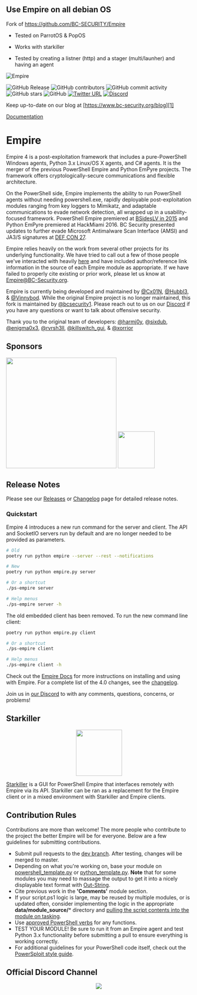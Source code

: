## Use Empire on all debian OS
Fork of https://github.com/BC-SECURITY/Empire

- Tested on ParrotOS & PopOS

- Works with starkiller

- Tested by creating a listner (http) and a stager (multi/launher) and having an agent

![Empire](https://user-images.githubusercontent.com/20302208/70022749-1ad2b080-154a-11ea-9d8c-1b42632fd9f9.jpg)

[1]: https://www.bc-security.org/blog

![GitHub Release](https://img.shields.io/github/v/release/BC-SECURITY/Empire)
![GitHub contributors](https://img.shields.io/github/contributors/BC-SECURITY/Empire)
![GitHub commit activity](https://img.shields.io/github/commit-activity/m/BC-SECURITY/Empire)
![GitHub stars](https://img.shields.io/github/stars/BC-SECURITY/Empire)
![GitHub](https://img.shields.io/github/license/BC-Security/Empire)
[![Twitter URL](https://img.shields.io/twitter/url/https/twitter.com/fold_left.svg?style=flat)](https://twitter.com/BCSecurity1)
[![Discord](https://img.shields.io/discord/716165691383873536)](https://discord.gg/P8PZPyf)

Keep up-to-date on our blog at [https://www.bc-security.org/blog][1]

[Documentation](https://bc-security.gitbook.io/empire-wiki/)

# Empire
Empire 4 is a post-exploitation framework that includes a pure-PowerShell Windows agents, Python 3.x Linux/OS X agents, 
and C# agents. It is the merger of the previous PowerShell Empire and Python EmPyre projects. The framework offers 
cryptologically-secure communications and flexible architecture.

On the PowerShell side, Empire implements the ability to run PowerShell agents without needing powershell.exe, rapidly 
deployable post-exploitation modules ranging from key loggers to Mimikatz, and adaptable communications to evade 
network detection, all wrapped up in a usability-focused framework. PowerShell Empire premiered at 
[BSidesLV in 2015](https://www.youtube.com/watch?v=Pq9t59w0mUI) and Python EmPyre premiered at HackMiami 2016. 
BC Security presented updates to further evade Microsoft Antimalware Scan Interface (AMSI) and JA3/S signatures at 
[DEF CON 27](https://github.com/BC-SECURITY/DEFCON27).

Empire relies heavily on the work from several other projects for its underlying functionality. We have tried to call 
out a few of those people we've interacted with heavily [here](http://www.powershellempire.com/?page_id=2) and have 
included author/reference link information in the source of each Empire module as appropriate. If we have failed to 
properly cite existing or prior work, please let us know at Empire@BC-Security.org.

Empire is currently being developed and maintained by [@Cx01N](https://twitter.com/Cx01N_), 
[@Hubbl3](https://twitter.com/_Hubbl3), & [@Vinnybod](https://twitter.com/_vinnybod). While the original Empire project is
no longer maintained, this fork is maintained by [@bcsecurity1](https://twitter.com/BCSecurity1). Please reach out to 
us on our [Discord](https://discord.gg/P8PZPyf) if you have any questions or want to talk about offensive security.

Thank you to the original team of developers: [@harmj0y](https://twitter.com/harmj0y), 
[@sixdub](https://twitter.com/sixdub), [@enigma0x3](https://twitter.com/enigma0x3), 
[@rvrsh3ll](https://twitter.com/424f424f), [@killswitch_gui](https://twitter.com/killswitch_gui), & 
[@xorrior](https://twitter.com/xorrior)

## Sponsors
[<img src="https://user-images.githubusercontent.com/20302208/104083160-41552780-51f1-11eb-8428-3b8cfaf76861.png" width="300"/>](https://www.kali.org/)
[<img src="https://user-images.githubusercontent.com/20302208/113086242-219d2200-9196-11eb-8c91-84f19c646873.png" width="100"/>](https://kovert.no/)

## Release Notes
Please see our [Releases](https://github.com/BC-SECURITY/Empire/releases) or [Changelog](/changelog) page for detailed release notes.

###  Quickstart
Empire 4 introduces a new run command for the server and client. The API and SocketIO servers run by default and are 
no longer needed to be provided as parameters.
```sh
# Old
poetry run python empire --server --rest --notifications

# New
poetry run python empire.py server

# Or a shortcut
./ps-empire server

# Help menus
./ps-empire server -h
```

The old embedded client has been removed. To run the new command line client:
```sh
poetry run python empire.py client

# Or a shortcut
./ps-empire client

# Help menus
./ps-empire client -h
```

Check out the [Empire Docs](https://bc-security.gitbook.io/empire-wiki/) for more instructions on installing and using with Empire.
For a complete list of the 4.0 changes, see the [changelog](./changelog).

Join us in [our Discord](https://discord.gg/P8PZPyf) to with any comments, questions, concerns, or problems!

## Starkiller
<div align="center"><img width="125" src="https://github.com/BC-SECURITY/Starkiller/blob/master/src/assets/icon.png"></div>

[Starkiller](https://github.com/BC-SECURITY/Starkiller) is a GUI for PowerShell Empire that interfaces remotely with Empire via its API. Starkiller can be ran as a replacement for the Empire client or in a mixed environment with Starkiller and Empire clients.

## Contribution Rules
Contributions are more than welcome! The more people who contribute to the project the better Empire will be for everyone. Below are a few guidelines for submitting contributions.

* Submit pull requests to the [dev branch](https://github.com/BC-SECURITY/Empire/tree/dev). After testing, changes will be merged to master.
* Depending on what you're working on, base your module on [powershell_template.py](https://github.com/BC-SECURITY/Empire/blob/master/empire/server/modules/powershell_template.py) or [python_template.py](https://github.com/BC-SECURITY/Empire/blob/master/empire/server/modules/python_template.py). **Note** that for some modules you may need to massage the output to get it into a nicely displayable text format with [Out-String](https://github.com/PowerShellEmpire/Empire/blob/0cbdb165a29e4a65ad8dddf03f6f0e36c33a7350/lib/modules/situational_awareness/network/powerview/get_user.py#L111).
* Cite previous work in the **'Comments'** module section.
* If your script.ps1 logic is large, may be reused by multiple modules, or is updated often, consider implementing the logic in the appropriate **data/module_source/*** directory and [pulling the script contents into the module on tasking](https://github.com/PowerShellEmpire/Empire/blob/0cbdb165a29e4a65ad8dddf03f6f0e36c33a7350/lib/modules/situational_awareness/network/powerview/get_user.py#L85-L95).
* Use [approved PowerShell verbs](https://docs.microsoft.com/en-us/powershell/scripting/developer/cmdlet/approved-verbs-for-windows-powershell-commands?view=powershell-7.1) for any functions.
* TEST YOUR MODULE! Be sure to run it from an Empire agent and test Python 3.x functionality before submitting a pull to ensure everything is working correctly.
* For additional guidelines for your PowerShell code itself, check out the [PowerSploit style guide](https://github.com/PowerShellMafia/PowerSploit/blob/master/README.md).

## Official Discord Channel
<p align="center">
<a href="https://discord.gg/P8PZPyf">
<img src="https://discordapp.com/api/guilds/716165691383873536/widget.png?style=banner3"/>
</p>
